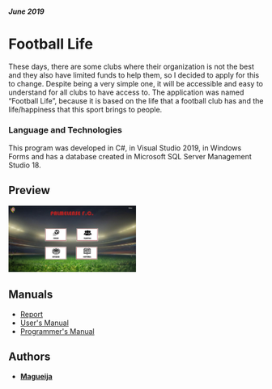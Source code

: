 ##### June 2019
# Football Life

These days, there are some clubs where their organization is not the best and they also have limited funds to help them, so I decided to apply for this to change. Despite being a very simple one, it will be accessible and easy to understand for all clubs to have access to.
The application was named “Football Life”, because it is based on the life that a football club has and the life/happiness that this sport brings to people.

### Language and Technologies
This program was developed in C#, in Visual Studio 2019, in Windows Forms and has a database created in Microsoft SQL Server Management Studio 18.

## Preview
<img alt="Football Life Homepage" width="50%" src="https://github.com/Magueija/FootballLife_WForms/blob/master/Imagens/Readme/homepage.jpg?raw=true"/>

## Manuals
- [Report](https://github.com/Magueija/FootballLife_WForms/blob/master/docs/Relatorio/Relatorio.pdf "Report")
- [User's Manual](https://github.com/Magueija/FootballLife_WForms/blob/master/docs/Manual_de_Utilizador/Manual_de_Utilizador.pdf "User's Manual")
- [Programmer's Manual](https://github.com/Magueija/FootballLife_WForms/blob/master/docs/Manual_de_Programador/Manual_de_Programador.pdf "Programmer's Manual")

## Authors
  - **[Magueija](https://github.com/Magueija)**
